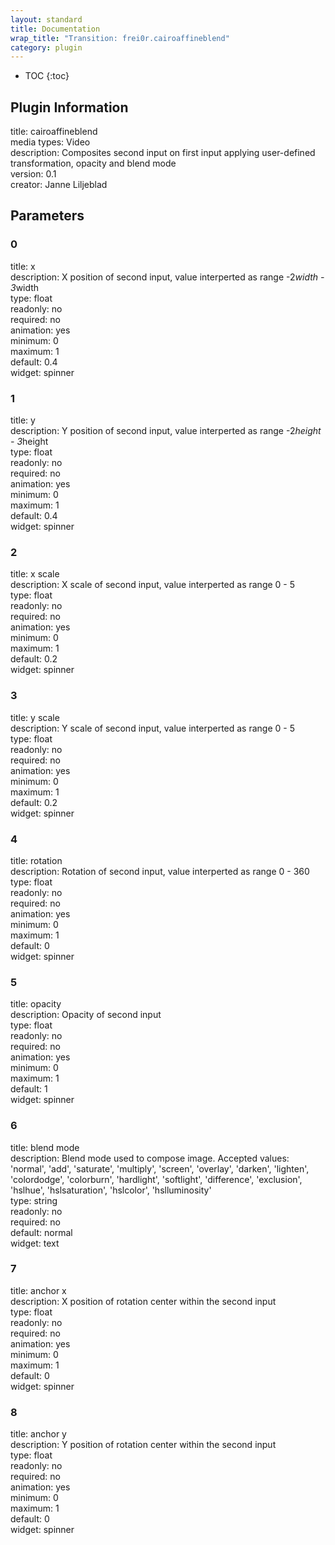 ```yaml
---
layout: standard
title: Documentation
wrap_title: "Transition: frei0r.cairoaffineblend"
category: plugin
---
```

* TOC
{:toc}

## Plugin Information

title: cairoaffineblend  
media types:
Video  
description: Composites second input on first input applying user-defined transformation, opacity and blend mode  
version: 0.1  
creator: Janne Liljeblad  

## Parameters

### 0

title: x    
description:
X position of second input, value interperted as range -2*width - 3*width  
type: float  
readonly: no  
required: no  
animation: yes  
minimum: 0  
maximum: 1  
default: 0.4  
widget: spinner  

### 1

title: y    
description:
Y position of second input, value interperted as range -2*height - 3*height  
type: float  
readonly: no  
required: no  
animation: yes  
minimum: 0  
maximum: 1  
default: 0.4  
widget: spinner  

### 2

title: x scale    
description:
X scale of second input, value interperted as range 0 - 5  
type: float  
readonly: no  
required: no  
animation: yes  
minimum: 0  
maximum: 1  
default: 0.2  
widget: spinner  

### 3

title: y scale    
description:
Y scale of second input, value interperted as range 0 - 5  
type: float  
readonly: no  
required: no  
animation: yes  
minimum: 0  
maximum: 1  
default: 0.2  
widget: spinner  

### 4

title: rotation    
description:
Rotation of second input, value interperted as range 0 - 360  
type: float  
readonly: no  
required: no  
animation: yes  
minimum: 0  
maximum: 1  
default: 0  
widget: spinner  

### 5

title: opacity    
description:
Opacity of second input  
type: float  
readonly: no  
required: no  
animation: yes  
minimum: 0  
maximum: 1  
default: 1  
widget: spinner  

### 6

title: blend mode    
description:
Blend mode used to compose image. Accepted values: &#39;normal&#39;, &#39;add&#39;, &#39;saturate&#39;, &#39;multiply&#39;, &#39;screen&#39;, &#39;overlay&#39;, &#39;darken&#39;, &#39;lighten&#39;, &#39;colordodge&#39;, &#39;colorburn&#39;, &#39;hardlight&#39;, &#39;softlight&#39;, &#39;difference&#39;, &#39;exclusion&#39;, &#39;hslhue&#39;, &#39;hslsaturation&#39;, &#39;hslcolor&#39;, &#39;hslluminosity&#39;  
type: string  
readonly: no  
required: no  
default: normal  
widget: text  

### 7

title: anchor x    
description:
X position of rotation center within the second input  
type: float  
readonly: no  
required: no  
animation: yes  
minimum: 0  
maximum: 1  
default: 0  
widget: spinner  

### 8

title: anchor y    
description:
Y position of rotation center within the second input  
type: float  
readonly: no  
required: no  
animation: yes  
minimum: 0  
maximum: 1  
default: 0  
widget: spinner  

